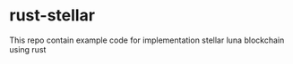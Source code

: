 # rust-stellar
This repo contain example code for implementation stellar luna blockchain using rust

